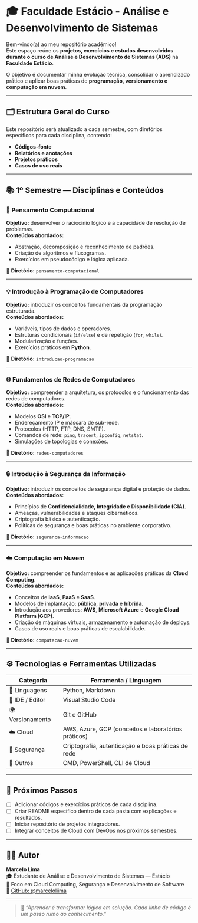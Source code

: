 # 🎓 Faculdade Estácio - Análise e Desenvolvimento de Sistemas

Bem-vindo(a) ao meu repositório acadêmico!  
Este espaço reúne os **projetos, exercícios e estudos desenvolvidos durante o curso de Análise e Desenvolvimento de Sistemas (ADS)** na **Faculdade Estácio**.  

O objetivo é documentar minha evolução técnica, consolidar o aprendizado prático e aplicar boas práticas de **programação, versionamento e computação em nuvem**.

---

## 🗂️ Estrutura Geral do Curso

Este repositório será atualizado a cada semestre, com diretórios específicos para cada disciplina, contendo:
- **Códigos-fonte**
- **Relatórios e anotações**
- **Projetos práticos**
- **Casos de uso reais**

---

## 📚 1º Semestre — Disciplinas e Conteúdos

### 🧩 Pensamento Computacional
**Objetivo:** desenvolver o raciocínio lógico e a capacidade de resolução de problemas.  
**Conteúdos abordados:**
- Abstração, decomposição e reconhecimento de padrões.  
- Criação de algoritmos e fluxogramas.  
- Exercícios em pseudocódigo e lógica aplicada.  

📂 **Diretório:** `pensamento-computacional`

---

### 💡 Introdução à Programação de Computadores
**Objetivo:** introduzir os conceitos fundamentais da programação estruturada.  
**Conteúdos abordados:**
- Variáveis, tipos de dados e operadores.  
- Estruturas condicionais (`if/else`) e de repetição (`for`, `while`).  
- Modularização e funções.  
- Exercícios práticos em **Python**.  

📂 **Diretório:** `introducao-programacao`

---

### 🌐 Fundamentos de Redes de Computadores
**Objetivo:** compreender a arquitetura, os protocolos e o funcionamento das redes de computadores.  
**Conteúdos abordados:**
- Modelos **OSI** e **TCP/IP**.  
- Endereçamento IP e máscara de sub-rede.  
- Protocolos (HTTP, FTP, DNS, SMTP).  
- Comandos de rede: `ping`, `tracert`, `ipconfig`, `netstat`.  
- Simulações de topologias e conexões.  

📂 **Diretório:** `redes-computadores`

---

### 🔒 Introdução à Segurança da Informação
**Objetivo:** introduzir os conceitos de segurança digital e proteção de dados.  
**Conteúdos abordados:**
- Princípios de **Confidencialidade, Integridade e Disponibilidade (CIA)**.  
- Ameaças, vulnerabilidades e ataques cibernéticos.  
- Criptografia básica e autenticação.  
- Políticas de segurança e boas práticas no ambiente corporativo.  

📂 **Diretório:** `seguranca-informacao`

---

### ☁️ Computação em Nuvem
**Objetivo:** compreender os fundamentos e as aplicações práticas da **Cloud Computing**.  
**Conteúdos abordados:**
- Conceitos de **IaaS**, **PaaS** e **SaaS**.  
- Modelos de implantação: **pública**, **privada** e **híbrida**.  
- Introdução aos provedores: **AWS**, **Microsoft Azure** e **Google Cloud Platform (GCP)**.  
- Criação de máquinas virtuais, armazenamento e automação de deploys.  
- Casos de uso reais e boas práticas de escalabilidade.  

📂 **Diretório:** `computacao-nuvem`

---

## ⚙️ Tecnologias e Ferramentas Utilizadas

| Categoria | Ferramenta / Linguagem |
|------------|------------------------|
| 💬 Linguagens | Python, Markdown |
| 🧠 IDE / Editor | Visual Studio Code |
| 🌍 Versionamento | Git e GitHub |
| ☁️ Cloud | AWS, Azure, GCP (conceitos e laboratórios práticos) |
| 🔐 Segurança | Criptografia, autenticação e boas práticas de rede |
| 🧰 Outros | CMD, PowerShell, CLI de Cloud |

---

## 🌱 Próximos Passos
- [ ] Adicionar códigos e exercícios práticos de cada disciplina.  
- [ ] Criar README específico dentro de cada pasta com explicações e resultados.  
- [ ] Iniciar repositório de projetos integradores.  
- [ ] Integrar conceitos de Cloud com DevOps nos próximos semestres.  

---

## 👨‍💻 Autor

**Marcelo Lima**  
🎓 Estudante de Análise e Desenvolvimento de Sistemas — Estácio  
📍 Foco em Cloud Computing, Segurança e Desenvolvimento de Software  
🔗 [GitHub: @marceloliima](https://github.com/marceloliima)

---

> 💬 *“Aprender é transformar lógica em solução. Cada linha de código é um passo rumo ao conhecimento.”*